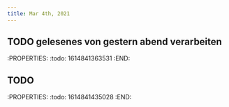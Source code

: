 ```yaml
---
title: Mar 4th, 2021
---
```


## TODO gelesenes von gestern abend verarbeiten
:PROPERTIES:
:todo: 1614841363531
:END:
## TODO 
:PROPERTIES:
:todo: 1614841435028
:END:
